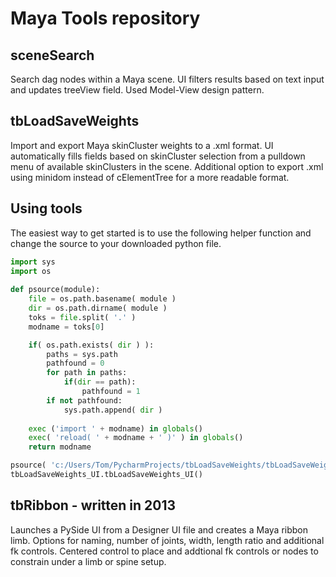 Maya Tools repository
=======================

sceneSearch
------------
Search dag nodes within a Maya scene. UI filters results based on text input and updates treeView field. Used Model-View design pattern.

tbLoadSaveWeights
------------
Import and export Maya skinCluster weights to a .xml format. UI automatically fills fields based on skinCluster selection from a pulldown menu of available skinClusters in the scene. Additional option to export .xml using minidom instead of cElementTree for a more readable format.

Using tools
------------
The easiest way to get started is to use the following helper function and change the source to your downloaded python file.

```python
import sys
import os
 
def psource(module):
    file = os.path.basename( module )
    dir = os.path.dirname( module )
    toks = file.split( '.' )
    modname = toks[0]

    if( os.path.exists( dir ) ):
        paths = sys.path
        pathfound = 0
        for path in paths:
            if(dir == path):
                pathfound = 1
        if not pathfound:
            sys.path.append( dir )
 
    exec ('import ' + modname) in globals()
    exec( 'reload( ' + modname + ' )' ) in globals()
    return modname

psource( 'c:/Users/Tom/PycharmProjects/tbLoadSaveWeights/tbLoadSaveWeights_UI.py' )
tbLoadSaveWeights_UI.tbLoadSaveWeights_UI()
```

tbRibbon - written in 2013
------------
Launches a PySide UI from a Designer UI file and creates a Maya ribbon limb. Options for naming, number of joints, width, length ratio and additional fk controls. Centered control to place and addtional fk controls or nodes to constrain under a limb or spine setup.
